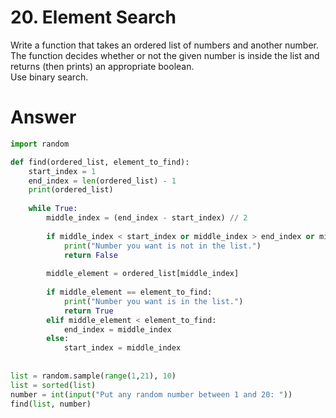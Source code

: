 # 20. Element Search

Write a function that takes an ordered list of numbers and another number.   
The function decides whether or not the given number is inside the list and returns (then prints) an appropriate boolean.   
Use binary search.   

# Answer

```python
import random

def find(ordered_list, element_to_find):
    start_index = 1
    end_index = len(ordered_list) - 1
    print(ordered_list)
    
    while True:
        middle_index = (end_index - start_index) // 2
        
        if middle_index < start_index or middle_index > end_index or middle_index < 0:
            print("Number you want is not in the list.")
            return False
        
        middle_element = ordered_list[middle_index]
        
        if middle_element == element_to_find:
            print("Number you want is in the list.")
            return True
        elif middle_element < element_to_find:
            end_index = middle_index
        else:
            start_index = middle_index
            
            
list = random.sample(range(1,21), 10)
list = sorted(list)
number = int(input("Put any random number between 1 and 20: "))
find(list, number)
```
